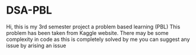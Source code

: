 # DSA-PBL
Hi, this is my 3rd semester project a problem based learning (PBL) 
This problem has been taken from Kaggle website. 
There may be some complexity in code as this is completely 
solved by me you can suggest any issue by arising an issue
